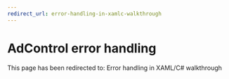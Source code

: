 ```yaml
---
redirect_url: error-handling-in-xamlc-walkthrough
---
```


# AdControl error handling

This page has been redirected to: Error handling in XAML/C# walkthrough

 

 
